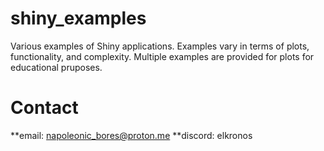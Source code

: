 # shiny_examples
 Various examples of Shiny applications. Examples vary in terms of plots, functionality, and complexity. Multiple examples are provided for plots for educational pruposes.

# Contact
**email: napoleonic_bores@proton.me
**discord: elkronos
